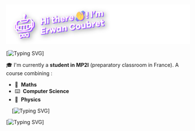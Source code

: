 ![system schema](bannNom.png)


[![Typing SVG](https://readme-typing-svg.herokuapp.com?font=Arial&size=30&color=FFFFFF&width=1000&lines=Who+am+I+%3F+%F0%9F%91%80)]

🎓 I'm currently a **student in MP2I** (preparatory classroom in France). A course combining :

- 📐&nbsp; **Maths**
- ⌨️&nbsp; **Computer Science**
- 🚀&nbsp; **Physics**

&nbsp;&nbsp;&nbsp;
[![Typing SVG](https://readme-typing-svg.herokuapp.com?font=Arial&size=30&color=FFFFFF&width=1000&lines=My+best+projects+%F0%9F%9B%A0%EF%B8%8F)]

[![Typing SVG](https://readme-typing-svg.herokuapp.com?font=Arial&size=30&color=FFFFFF&width=1000&lines=My+social+networks++%F0%9F%96%87%EF%B8%8F)]
